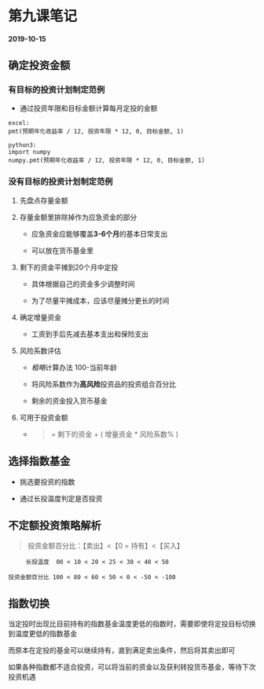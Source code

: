 # 第九课笔记

#### 2019-10-15

## 确定投资金额

### 有目标的投资计划制定范例

+ 通过投资年限和目标金额计算每月定投的金额

```
excel:
pmt(预期年化收益率 / 12, 投资年限 * 12, 0, 目标金额, 1)

python3:
import numpy
numpy.pmt(预期年化收益率 / 12, 投资年限 * 12, 0, 目标金额, 1)
```

### 没有目标的投资计划制定范例

1. 先盘点存量金额

2. 存量金额里排除掉作为应急资金的部分

	+ 应急资金应能够覆盖**3-6个月**的基本日常支出

	+ 可以放在货币基金里

3. 剩下的资金平摊到20个月中定投

	+ 具体根据自己的资金多少调整时间

	+ 为了尽量平摊成本，应该尽量摊分更长的时间

4. 确定增量资金

	+ 工资到手后先减去基本支出和保险支出

5. 风险系数评估

	+ *粗略*计算办法 100-当前年龄

	+ 将风险系数作为**高风险**投资品的投资组合百分比

	+ 剩余的资金投入货币基金

6. 可用于投资金额

	+ > = 剩下的资金 + ( 增量资金 \* 风险系数% )

## 选择指数基金

+ 挑选要投资的指数

+ 通过长投温度判定是否投资

## 不定额投资策略解析

> 投资金额百分比：【卖出】<【0 = 持有】<【买入】

```
     长投温度  00 < 10 < 20 < 25 < 30 < 40 < 50

投资金额百分比 100 < 80 < 60 < 50 < 0 < -50 < -100
```

## 指数切换

当定投时出现比目前持有的指数基金温度更低的指数时，需要即使将定投目标切换到温度更低的指数基金

而原本在定投的基金可以继续持有，直到满足卖出条件，然后将其卖出即可

如果各种指数都不适合投资，可以将当前的资金以及获利转投货币基金，等待下次投资机遇
